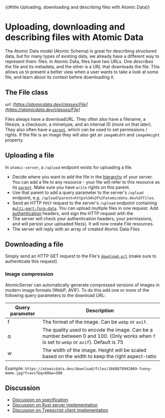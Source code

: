 {{#title Uploading, downloading and describing files with Atomic Data}}
# Uploading, downloading and describing files with Atomic Data

The Atomic Data model (Atomic Schema) is great for describing structured data, but for many types of existing data, we already have a different way to represent them: files.
In Atomic Data, files have two URLs.
One _describes_ the file and its metadata, and the other is a URL that downloads the file.
This allows us to present a better view when a user wants to take a look at some file, and learn about its context before downloading it.

## The File class

_url: [https://atomicdata.dev/classes/File](https://atomicdata.dev/classes/File)_

Files always have a downloadURL.
They often also have a filename, a filesize, a checksum, a mimetype, and an internal ID (more on that later).
They also often have a [`parent`](https://atomicdata.dev/properties/parent), which can be used to set permissions / rights.
If the file is an image they will also get an `imageWidth` and `imageHeight` property.

## Uploading a file

In `atomic-server`, a `/upload` endpoint exists for uploading a file.

- Decide where you want to add the file in the [hierarchy](hierarchy.md) of your server. You can add a file to any resource - your file will refer to this resource as its [`parent`](https://atomicdata.dev/properties/parent). Make sure you have `write` rights on this parent.
- Use that parent to add a query parameter to the server's `/upload` endpoint, e.g. `/upload?parent=https%3A%2F%2Fatomicdata.dev%2Ffiles`.
- Send an HTTP `POST` request to the server's `/upload` endpoint containing [`multi-part-form-data`](https://developer.mozilla.org/en-US/docs/Web/API/FormData/Using_FormData_Objects). You can upload multiple files in one request. Add [authentication](authentication.md) headers, and sign the HTTP request with the
- The server will check your authentication headers, your permissions, and will persist your uploaded file(s). It will now create File resources.
- The server will reply with an array of created Atomic Data Files

## Downloading a file

Simply send an HTTP GET request to the File's [`download-url`](https://atomicdata.dev/properties/downloadURL) (make sure to authenticate this request).

### Image compression

AtomicServer can automatically generate compressed versions of images in modern image formats (WebP, AVIF).
To do this add one or more of the following query parameters to the download URL:

| Query parameter | Description |
| --- | --- |
| f | The format of the image. Can be `webp` or `avif`. |
| q | The quality used to encode the image. Can be a number between 0 and 100. (Only works when `f` is set to `webp` or `avif`). Default is 75|
| w | The width of the image. Height will be scaled based on the width to keep the right aspect-ratio |

Example: `https://atomicdata.dev/download/files/1668879942069-funny-meme.jpg?f=avif&q=60&w=500`

## Discussion

- [Discussion on specification](https://github.com/ontola/atomic-data-docs/issues/57)
- [Discussion on Rust server implementation](https://github.com/atomicdata-dev/atomic-server/issues/72)
- [Discussion on Typescript client implementation](https://github.com/atomicdata-dev/atomic-data-browser/issues/121)
